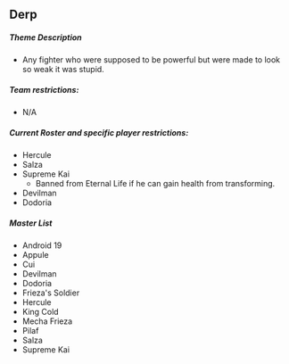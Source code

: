 ## Derp

##### Theme Description
- Any fighter who were supposed to be powerful but were made to look so weak it was stupid.

##### Team restrictions:
  - N/A

##### Current Roster and specific player restrictions:

- Hercule
- Salza
- Supreme Kai
  - Banned from Eternal Life if he can gain health from transforming. 
- Devilman
- Dodoria

##### Master List
- Android 19
- Appule
- Cui
- Devilman
- Dodoria
- Frieza's Soldier
- Hercule
- King Cold
- Mecha Frieza
- Pilaf
- Salza
- Supreme Kai
